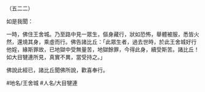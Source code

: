 （五二二）

如是我聞：

一時，佛住王舍城。乃至路中見一眾生，傴身藏行，狀如恐怖，舉體被服，悉皆火然，還燒其身，乘虛而行。佛告諸比丘：「此眾生者，過去世時，於此王舍城好行他婬，緣斯罪故，已地獄中受無量苦，地獄餘罪，今得此身，續受斯苦。諸比丘！如大目犍連所見，真實不異，當受持之。」

佛說此經已，諸比丘聞佛所說，歡喜奉行。

#地名/王舍城
#人名/大目犍連
